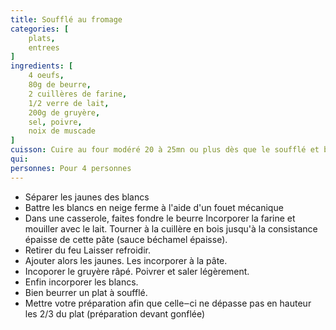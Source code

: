 ```yaml
---
title: Soufflé au fromage
categories: [
    plats,
    entrees
]
ingredients: [
    4 oeufs,
    80g de beurre,
    2 cuillères de farine,
    1/2 verre de lait,
    200g de gruyère,
    sel, poivre,
    noix de muscade      
]
cuisson: Cuire au four modéré 20 à 25mn ou plus dès que le soufflé et bien monté. Servir rapidement sans attendre.
qui: 
personnes: Pour 4 personnes
---
```


* Séparer les jaunes des blancs
* Battre les blancs en neige ferme à l'aide d'un fouet mécanique
* Dans une casserole, faites fondre le beurre Incorporer la farine et mouiller avec le lait. Tourner à la cuillère en bois jusqu'à la consistance épaisse de cette pâte (sauce béchamel épaisse).
* Retirer du feu Laisser refroidir.
* Ajouter alors les jaunes. Les incorporer à la pâte.
* Incoporer le gruyère râpé. Poivrer et saler légèrement.
* Enfin incorporer les blancs.
* Bien beurrer un plat à soufflé.
* Mettre votre préparation afin que celle‒ci ne dépasse pas en hauteur les 2/3 du plat (préparation devant gonflée)